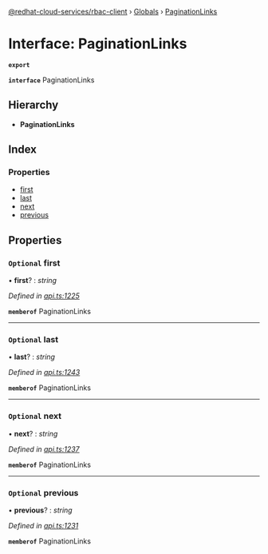 [@redhat-cloud-services/rbac-client](../README.md) › [Globals](../globals.md) › [PaginationLinks](paginationlinks.md)

# Interface: PaginationLinks

**`export`** 

**`interface`** PaginationLinks

## Hierarchy

* **PaginationLinks**

## Index

### Properties

* [first](paginationlinks.md#optional-first)
* [last](paginationlinks.md#optional-last)
* [next](paginationlinks.md#optional-next)
* [previous](paginationlinks.md#optional-previous)

## Properties

### `Optional` first

• **first**? : *string*

*Defined in [api.ts:1225](https://github.com/RedHatInsights/javascript-clients.gi/blob/master/packages/rbac/api.ts#L1225)*

**`memberof`** PaginationLinks

___

### `Optional` last

• **last**? : *string*

*Defined in [api.ts:1243](https://github.com/RedHatInsights/javascript-clients.gi/blob/master/packages/rbac/api.ts#L1243)*

**`memberof`** PaginationLinks

___

### `Optional` next

• **next**? : *string*

*Defined in [api.ts:1237](https://github.com/RedHatInsights/javascript-clients.gi/blob/master/packages/rbac/api.ts#L1237)*

**`memberof`** PaginationLinks

___

### `Optional` previous

• **previous**? : *string*

*Defined in [api.ts:1231](https://github.com/RedHatInsights/javascript-clients.gi/blob/master/packages/rbac/api.ts#L1231)*

**`memberof`** PaginationLinks
